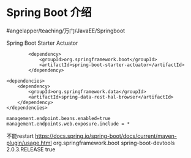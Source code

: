 # Spring Boot  介绍
#angelapper/teaching/万门/JavaEE/Springboot

Spring Boot Starter
Actuator
```
		<dependency>
			<groupId>org.springframework.boot</groupId>
			<artifactId>spring-boot-starter-actuator</artifactId>
		</dependency>

<dependencies>
    <dependency>
        <groupId>org.springframework.data</groupId>
        <artifactId>spring-data-rest-hal-browser</artifactId>
    </dependency>
</dependencies>

management.endpoint.beans.enabled=true
management.endpoints.web.exposure.include = *
```

不能restart
https://docs.spring.io/spring-boot/docs/current/maven-plugin/usage.html
  <dependency>
    <groupId>org.springframework.boot</groupId>
    <artifactId>spring-boot-devtools</artifactId>
    <version>2.0.3.RELEASE</version>
    <optional>true</optional>
  </dependency>
